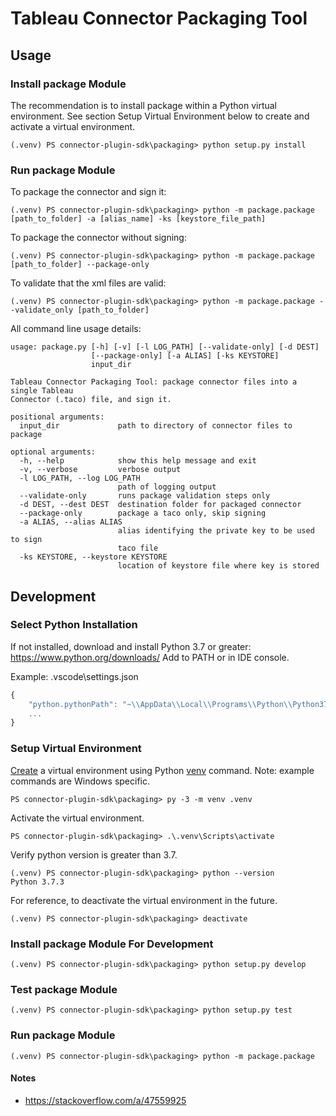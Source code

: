 # Tableau Connector Packaging Tool

## Usage

### Install package Module
The recommendation is to install package within a Python virtual environment. See section Setup Virtual Environment below to create and activate a virtual environment.

```
(.venv) PS connector-plugin-sdk\packaging> python setup.py install
```

### Run package Module

To package the connector and sign it:
```
(.venv) PS connector-plugin-sdk\packaging> python -m package.package [path_to_folder] -a [alias_name] -ks [keystore_file_path]
```

To package the connector without signing:
```
(.venv) PS connector-plugin-sdk\packaging> python -m package.package [path_to_folder] --package-only
```

To validate that the xml files are valid:
```
(.venv) PS connector-plugin-sdk\packaging> python -m package.package --validate_only [path_to_folder]
```

All command line usage details:
```
usage: package.py [-h] [-v] [-l LOG_PATH] [--validate-only] [-d DEST]
                  [--package-only] [-a ALIAS] [-ks KEYSTORE]
                  input_dir

Tableau Connector Packaging Tool: package connector files into a single Tableau
Connector (.taco) file, and sign it.

positional arguments:
  input_dir             path to directory of connector files to package

optional arguments:
  -h, --help            show this help message and exit
  -v, --verbose         verbose output
  -l LOG_PATH, --log LOG_PATH
                        path of logging output
  --validate-only       runs package validation steps only
  -d DEST, --dest DEST  destination folder for packaged connector
  --package-only        package a taco only, skip signing
  -a ALIAS, --alias ALIAS
                        alias identifying the private key to be used to sign
                        taco file
  -ks KEYSTORE, --keystore KEYSTORE
                        location of keystore file where key is stored
```

## Development

### Select Python Installation
If not installed, download and install Python 3.7 or greater: https://www.python.org/downloads/  Add to PATH or in IDE console.

Example: .vscode\settings.json
```javascript
{
    "python.pythonPath": "~\\AppData\\Local\\Programs\\Python\\Python37-32\\python.exe",
    ...
}
```
### Setup Virtual Environment
[Create]((https://packaging.python.org/tutorials/installing-packages/#creating-virtual-environments)) a virtual environment using Python [venv](https://docs.python.org/3/library/venv.html) command. Note: example commands are Windows specific.
```
PS connector-plugin-sdk\packaging> py -3 -m venv .venv
```

Activate the virtual environment.
```
PS connector-plugin-sdk\packaging> .\.venv\Scripts\activate
```

Verify python version is greater than 3.7.
```
(.venv) PS connector-plugin-sdk\packaging> python --version
Python 3.7.3
```

For reference, to deactivate the virtual environment in the future.
```
(.venv) PS connector-plugin-sdk\packaging> deactivate
```

### Install package Module For Development
```
(.venv) PS connector-plugin-sdk\packaging> python setup.py develop
```

### Test package Module

```
(.venv) PS connector-plugin-sdk\packaging> python setup.py test
```

### Run package Module

```
(.venv) PS connector-plugin-sdk\packaging> python -m package.package
```

#### Notes
- https://stackoverflow.com/a/47559925
